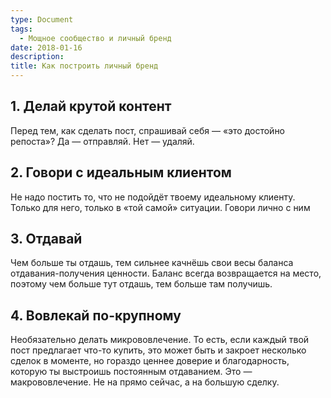 ```yaml
---
type: Document
tags:
  - Мощное сообщество и личный бренд
date: 2018-01-16
description: 
title: Как построить личный бренд
---
```


## 1. Делай крутой контент

Перед тем, как сделать пост, спрашивай себя — «это достойно репоста»? Да — отправляй. Нет — удаляй.

## 2. Говори с идеальным клиентом

Не надо постить то, что не подойдёт твоему идеальному клиенту. Только для него, только в «той самой» ситуации. Говори лично с ним

## 3. Отдавай

Чем больше ты отдашь, тем сильнее качнёшь свои весы баланса отдавания-получения ценности. Баланс всегда возвращается на место, поэтому чем больше тут отдашь, тем больше там получишь.

## 4. Вовлекай по-крупному

Необязательно делать микрововлечение. То есть, если каждый твой пост предлагает что-то купить, это может быть и закроет несколько сделок в моменте, но гораздо ценнее доверие и благодарность, которую ты выстроишь постоянным отдаванием. Это — макрововлечение. Не на прямо сейчас, а на большую сделку.
